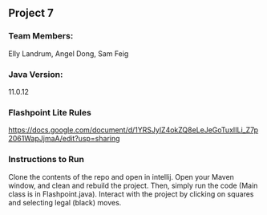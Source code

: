 ## Project 7 ##
### Team Members: ### 
Elly Landrum, Angel Dong, Sam Feig

### Java Version: ###
11.0.12

### Flashpoint Lite Rules ###
https://docs.google.com/document/d/1YRSJylZ4okZQ8eLeJeGoTuxIILi_Z7p2061WapJjmaA/edit?usp=sharing

### Instructions to Run ###
Clone the contents of the repo and open in intellij. Open your Maven window, and clean and rebuild the project. Then, simply run the code (Main class is in Flashpoint.java). Interact with the project by clicking on squares and selecting legal (black) moves.
